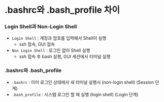 # .bashrc와 .bash_profile 차이

### Login Shell과 Non-Login Shell

- `Login Shell` : 계정과 암호를 입력해서 Shell이 실행
  - ssh 접속, GUI 접속
- `Non Login Shell` : 로그인 없이 Shell 실행
  - ssh 접속 후 bash 실행, GUI 세션에서 터미널 실행



### .bashrc와 .bash_profile

- `.bashrc` : 이미 로그인 상태에서 새 터미널 실행시 (non-login shell) (Session 단계)
- `.bash_profile` : 시스템 로그인 할 때 실행 (login shell) (Login 단계)